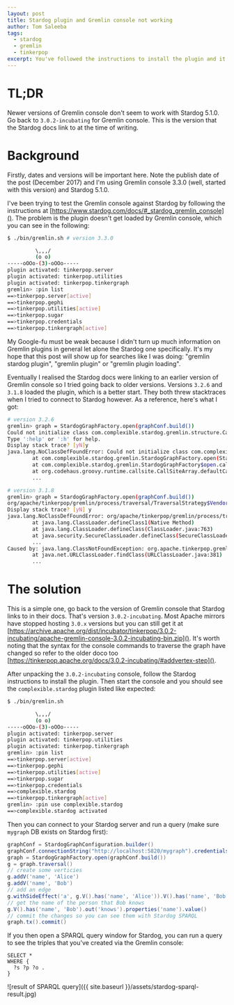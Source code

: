 ```yaml
---
layout: post
title: Stardog plugin and Gremlin console not working
author: Tom Saleeba
tags:
  - stardog
  - gremlin
  - tinkerpop
excerpt: You've followed the instructions to install the plugin and it doesn't load, now what?
---
```

# TL;DR
Newer versions of Gremlin console don't seem to work with Stardog 5.1.0. Go back to `3.0.2-incubating` for Gremlin console. This is the version that the Stardog docs link to at the time of writing.

# Background
Firstly, dates and versions will be important here. Note the publish date of the post (December 2017) and I'm using Gremlin console 3.3.0 (well, started with this version) and Stardog 5.1.0.

I've been trying to test the Gremlin console against Stardog by following the instructions at [https://www.stardog.com/docs/#_stardog_gremlin_console](). The problem is the plugin doesn't get loaded by Gremlin console, which you can see in the following:
```bash
$ ./bin/gremlin.sh # version 3.3.0

         \,,,/
         (o o)
-----oOOo-(3)-oOOo-----
plugin activated: tinkerpop.server
plugin activated: tinkerpop.utilities
plugin activated: tinkerpop.tinkergraph
gremlin> :pin list
==>tinkerpop.server[active]
==>tinkerpop.gephi
==>tinkerpop.utilities[active]
==>tinkerpop.sugar
==>tinkerpop.credentials
==>tinkerpop.tinkergraph[active]
```

My Google-fu must be weak because I didn't turn up much information on Gremlin plugins in general let alone the Stardog one specifically. It's my hope that this post will show up for searches like I was doing: "gremlin stardog plugin", "gremlin plugin" or "gremlin plugin loading".

Eventually I realised the Stardog docs were linking to an earlier version of Gremlin console so I tried going back to older versions. Versions `3.2.6` and `3.1.8` loaded the plugin, which is a better start. They both threw stacktraces when I tried to connect to Stardog however. As a reference, here's what I got:
```bash
# version 3.2.6
gremlin> graph = StardogGraphFactory.open(graphConf.build())
Could not initialize class com.complexible.stardog.gremlin.structure.CachedStardogGraph
Type ':help' or ':h' for help.
Display stack trace? [yN]y
java.lang.NoClassDefFoundError: Could not initialize class com.complexible.stardog.gremlin.structure.CachedStardogGraph
        at com.complexible.stardog.gremlin.StardogGraphFactory.open(StardogGraphFactory.java:33)
        at com.complexible.stardog.gremlin.StardogGraphFactory$open.call(Unknown Source)
        at org.codehaus.groovy.runtime.callsite.CallSiteArray.defaultCall(CallSiteArray.java:48)
        ...
```

```bash
# version 3.1.8
gremlin> graph = StardogGraphFactory.open(graphConf.build())
org/apache/tinkerpop/gremlin/process/traversal/TraversalStrategy$VendorOptimizationStrategy
Display stack trace? [yN] y
java.lang.NoClassDefFoundError: org/apache/tinkerpop/gremlin/process/traversal/TraversalStrategy$VendorOptimizationStrategy
        at java.lang.ClassLoader.defineClass1(Native Method)
        at java.lang.ClassLoader.defineClass(ClassLoader.java:763)
        at java.security.SecureClassLoader.defineClass(SecureClassLoader.java:142)
        ...
Caused by: java.lang.ClassNotFoundException: org.apache.tinkerpop.gremlin.process.traversal.TraversalStrategy$VendorOptimizationStrategy
        at java.net.URLClassLoader.findClass(URLClassLoader.java:381)
        ...
```

# The solution
This is a simple one, go back to the version of Gremlin console that Stardog links to in their docs. That's version `3.0.2-incubating`. Most Apache mirrors have stopped hosting `3.0.x` versions but you can still get it at [https://archive.apache.org/dist/incubator/tinkerpop/3.0.2-incubating/apache-gremlin-console-3.0.2-incubating-bin.zip](). It's worth noting that the syntax for the console commands to traverse the graph have changed so refer to the older doco too [https://tinkerpop.apache.org/docs/3.0.2-incubating/#addvertex-step]().

After unpacking the `3.0.2-incubating` console, follow the Stardog instructions to install the plugin. Then start the console and you should see the `complexible.stardog` plugin listed like expected:
```bash
$ ./bin/gremlin.sh

         \,,,/
         (o o)
-----oOOo-(3)-oOOo-----
plugin activated: tinkerpop.server
plugin activated: tinkerpop.utilities
plugin activated: tinkerpop.tinkergraph
gremlin> :pin list
==>tinkerpop.server[active]
==>tinkerpop.gephi
==>tinkerpop.utilities[active]
==>tinkerpop.sugar
==>tinkerpop.credentials
==>complexible.stardog
==>tinkerpop.tinkergraph[active]
gremlin> :pin use complexible.stardog
==>complexible.stardog activated
```

Then you can connect to your Stardog server and run a query (make sure `mygraph` DB exists on Stardog first):
```groovy
graphConf = StardogGraphConfiguration.builder()
graphConf.connectionString("http://localhost:5820/mygraph").credentials("admin", "admin").baseIRI("http://tinkerpop.incubator.apache.org/")
graph = StardogGraphFactory.open(graphConf.build())
g = graph.traversal()
// create some verticies
g.addV('name', 'Alice')
g.addV('name', 'Bob')
// add an edge
g.withSideEffect('a', g.V().has('name', 'Alice')).V().has('name', 'Bob').addOutE('knows', 'a')
// get the name of the person that Bob knows
g.V().has('name', 'Bob').out('knows').properties('name').value()
// commit the changes so you can see them with Stardog SPARQL
graph.tx().commit()
```

If you then open a SPARQL query window for Stardog, you can run a query to see the triples that you've created via the Gremlin console:
```sparql
SELECT *
WHERE {
  ?s ?p ?o .
}
```
![result of SPARQL query]({{ site.baseurl }}/assets/stardog-sparql-result.jpg)
